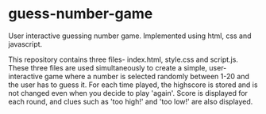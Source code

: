 # guess-number-game
User interactive guessing number game. Implemented using html, css and javascript.

This repository contains three files- index.html, style.css and script.js. These three files are used simultaneously to create a simple, user-interactive game where a number is selected randomly between 1-20 and the user has to guess it. For each time played, the highscore is stored and is not changed even when you decide to play 'again'. Score is displayed for each round, and clues such as 'too high!' and 'too low!' are also displayed.
